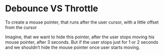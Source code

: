 # Debounce VS Throttle

To create a mouse pointer, that runs after the user cursor, with a little offset from the cursor

Imagine, that we want to hide this pointer, after the user stops moving his mouse pointer, after 3 seconds. But if the user stops just for 1 or 2 seconds and we shouldn’t hide the mouse pointer once user starts moving.